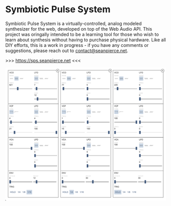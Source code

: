 # Symbiotic Pulse System

Symbiotic Pulse System is a virtually-controlled, analog modeled synthesizer for the web, developed on top of the Web Audio API. This project was oringally intended to be a learning tool for those who wish to learn about synthesis without having to purchase physical hardware. Like all DIY efforts, this is a work in progress - if you have any comments or suggestions, please reach out to contact@seanpierce.net.

\>\>\> https://sps.seanpierce.net <<<

<img src="./src/assets/images/screenshot.png" />

